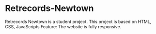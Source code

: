 # Retrecords-Newtown
Retrecords Newtown is a student project. This project is based on HTML, CSS, JavaScripts
Feature:
The website is fully responsive.
